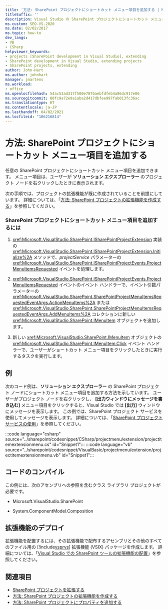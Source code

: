 ```yaml
---
title: '方法: SharePoint プロジェクトにショートカット メニュー項目を追加する | Microsoft Docs'
titleSuffix: ''
description: Visual Studio の SharePoint プロジェクトにショートカット メニュー項目を追加します。 メニュー項目は、ソリューション エクスプローラーのプロジェクト ノードを右クリックしたときに表示されます。
ms.custom: SEO-VS-2020
ms.date: 02/02/2017
ms.topic: how-to
dev_langs:
- VB
- CSharp
helpviewer_keywords:
- projects [SharePoint development in Visual Studio], extending
- SharePoint development in Visual Studio, extending projects
- SharePoint projects, extending
author: John-Hart
ms.author: johnhart
manager: jmartens
ms.workload:
- office
ms.openlocfilehash: 54ac53ad317f500e787baebfdfeb4a86dc917e06
ms.sourcegitcommit: 80fc9a72e9a1aba2d417dbfee997fab013fc36ac
ms.translationtype: HT
ms.contentlocale: ja-JP
ms.lasthandoff: 04/02/2021
ms.locfileid: "106216814"
---
```

# <a name="how-to-add-a-shortcut-menu-item-to-sharepoint-projects"></a>方法: SharePoint プロジェクトにショートカット メニュー項目を追加する
  任意の SharePoint プロジェクトにショートカット メニュー項目を追加できます。 メニュー項目は、ユーザーが **ソリューション エクスプローラー** のプロジェクト ノードを右クリックしたときに表示されます。

 次の手順では、プロジェクトの拡張機能が既に作成されていることを前提にしています。 詳細については、「[方法: SharePoint プロジェクトの拡張機能を作成する](../sharepoint/how-to-create-a-sharepoint-project-extension.md)」を参照してください。

### <a name="to-add-a-shortcut-menu-item-to-sharepoint-projects"></a>SharePoint プロジェクトにショートカット メニュー項目を追加するには

1. <xref:Microsoft.VisualStudio.SharePoint.ISharePointProjectExtension> 実装の <xref:Microsoft.VisualStudio.SharePoint.ISharePointProjectExtension.Initialize%2A> メソッドで、*projectService* パラメーターの <xref:Microsoft.VisualStudio.SharePoint.ISharePointProjectEvents.ProjectMenuItemsRequested> イベントを処理します。

2. <xref:Microsoft.VisualStudio.SharePoint.ISharePointProjectEvents.ProjectMenuItemsRequested> イベントのイベント ハンドラーで、イベント引数パラメーターの <xref:Microsoft.VisualStudio.SharePoint.SharePointProjectMenuItemsRequestedEventArgs.ActionMenuItems%2A> または <xref:Microsoft.VisualStudio.SharePoint.SharePointProjectMenuItemsRequestedEventArgs.AddMenuItems%2A> コレクションに新しい <xref:Microsoft.VisualStudio.SharePoint.IMenuItem> オブジェクトを追加します。

3. 新しい <xref:Microsoft.VisualStudio.SharePoint.IMenuItem> オブジェクトの <xref:Microsoft.VisualStudio.SharePoint.IMenuItem.Click> イベント ハンドラーで、ユーザーがショートカット メニュー項目をクリックしたときに実行するタスクを実行します。

## <a name="example"></a>例
 次のコード例は、**ソリューション エクスプローラー** の SharePoint プロジェクト ノードにショートカット メニュー項目を追加する方法を示しています。 ユーザーがプロジェクト ノードを右クリックし、 **[出力ウィンドウにメッセージを書き込む]** メニュー項目をクリックすると、Visual Studio では **[出力]** ウィンドウにメッセージを表示します。 この例では、SharePoint プロジェクト サービスを使用してメッセージを表示します。 詳細については、「[SharePoint プロジェクト サービスの使用](../sharepoint/using-the-sharepoint-project-service.md)」を参照してください。

 :::code language="csharp" source="../sharepoint/codesnippet/CSharp/projectmenu/extension/projectitemextensionmenu.cs" id="Snippet1":::
 :::code language="vb" source="../sharepoint/codesnippet/VisualBasic/projectmenu/extension/projectitemextensionmenu.vb" id="Snippet1":::

## <a name="compile-the-code"></a>コードのコンパイル
 この例には、次のアセンブリへの参照を含むクラス ライブラリ プロジェクトが必要です。

- Microsoft.VisualStudio.SharePoint

- System.ComponentModel.Composition

## <a name="deploy-the-extension"></a>拡張機能のデプロイ
 拡張機能を配置するには、その拡張機能で配布するアセンブリとその他のすべてのファイル用の [!include[vsprvs](../sharepoint/includes/vsprvs-md.md)] 拡張機能 (VSIX) パッケージを作成します。 詳細については、「[Visual Studio での SharePoint ツールの拡張機能の配置](../sharepoint/deploying-extensions-for-the-sharepoint-tools-in-visual-studio.md)」を参照してください。

## <a name="see-also"></a>関連項目
- [SharePoint プロジェクトを拡張する](../sharepoint/extending-sharepoint-projects.md)
- [方法: SharePoint プロジェクトの拡張機能を作成する](../sharepoint/how-to-create-a-sharepoint-project-extension.md)
- [方法: SharePoint プロジェクトにプロパティを追加する](../sharepoint/how-to-add-a-property-to-sharepoint-projects.md)
